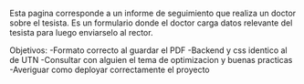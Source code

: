 Esta pagina corresponde a un informe de seguimiento que realiza un doctor sobre el tesista. Es un formulario donde el doctor carga datos relevante del tesista para luego enviarselo al rector.

Objetivos:
  -Formato correcto al guardar el PDF
  -Backend y css identico al de UTN
  -Consultar con alguien el tema de optimizacion y buenas practicas
  -Averiguar como deployar correctamente el proyecto
